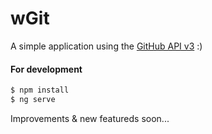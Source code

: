 # wGit
A simple application using the [GitHub API v3](https://developer.github.com/v3/) :)

#### For development

```sh
$ npm install
$ ng serve
```

Improvements & new featureds soon...
